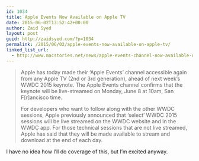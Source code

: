 ```yaml
---
id: 1034
title: Apple Events Now Available on Apple TV
date: 2015-06-02T13:52:42+00:00
author: Zaid Syed
layout: post
guid: http://zaidsyed.com/?p=1034
permalink: /2015/06/02/apple-events-now-available-on-apple-tv/
linked_list_url:
  - http://www.macstories.net/news/apple-events-channel-now-available-on-apple-tv-to-stream-wwdc-2015-keynote/
---
```

> Apple has today made their &#8216;Apple Events&#8217; channel accessible again from any Apple TV (2nd or 3rd generation), ahead of next week&#8217;s WWDC 2015 keynote. The Apple Events channel confirms that the keynote will be live-streamed on Monday, June 8 at 10am, San F[r]ancisco time.
> 
> For developers who want to follow along with the other WWDC sessions, Apple previously announced that &#8216;select&#8217; WWDC 2015 sessions will be live streamed on the WWDC website and in the WWDC app. For those technical sessions that are not live streamed, Apple has said that they will be made available to stream and download at the end of each day. 

I have no idea how I&#8217;ll do coverage of this, but I&#8217;m excited anyway.